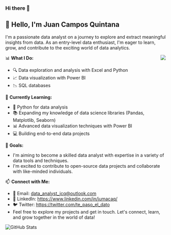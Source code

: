 ### Hi there 👋
## 👋 Hello, I'm Juan Campos Quintana

I'm a passionate data analyst on a journey to explore and extract meaningful insights from data. As an entry-level data enthusiast, I'm eager to learn, grow, and contribute to the exciting world of data analytics.


  <img align="right" src="https://github.com/rajput2107/rajput2107/blob/master/Assets/Developer.gif"/>

📊 **What I Do:**
- 🔍 Data exploration and analysis with Excel and Python
- 📈 Data visualization with Power BI
- 📉 SQL databases


🌱 **Currently Learning:**
- 🐍 Python for data analysis
- 📚 Expanding my knowledge of data science libraries (Pandas, Matplotlib, Seaborn)
- 📊 Advanced data visualization techniques with Power BI
- 💻 Building end-to-end data projects


🚀 **Goals:**
- I'm aiming to become a skilled data analyst with expertise in a variety of data tools and techniques.
- I'm excited to contribute to open-source data projects and collaborate with like-minded individuals.

📫 **Connect with Me:**
- 📧 Email: data_analyst_jcq@outlook.com
- 💼 LinkedIn: https://www.linkedin.com/in/jumacaq/
- 🐦 Twitter: https://twitter.com/te_paso_el_dato
- Feel free to explore my projects and get in touch. Let's connect, learn, and grow together in the world of data!

![GitHub Stats](https://github-readme-stats.vercel.app/api?username=YourUsername&show_icons=true)



